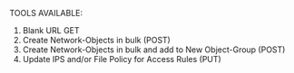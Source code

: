 TOOLS AVAILABLE:
1. Blank URL GET
2. Create Network-Objects in bulk (POST)
3. Create Network-Objects in bulk and add to New Object-Group (POST)
4. Update IPS and/or File Policy for Access Rules (PUT)


